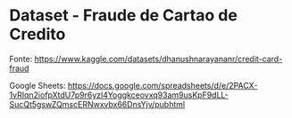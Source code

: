 # Dataset - Fraude de Cartao de Credito

Fonte: https://www.kaggle.com/datasets/dhanushnarayananr/credit-card-fraud

Google Sheets: https://docs.google.com/spreadsheets/d/e/2PACX-1vRIqn2iofpXtdU7p9r6yzl4Yoggkceovxq93am9usKpF9dLL-SucQt5gswZQmscERNwxvbx66DnsYjv/pubhtml
